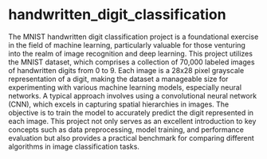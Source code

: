 # handwritten_digit_classification

The MNIST handwritten digit classification project is a foundational exercise in the field of machine learning, particularly valuable for those venturing into the realm of image recognition and deep learning. This project utilizes the MNIST dataset, which comprises a collection of 70,000 labeled images of handwritten digits from 0 to 9. Each image is a 28x28 pixel grayscale representation of a digit, making the dataset a manageable size for experimenting with various machine learning models, especially neural networks. A typical approach involves using a convolutional neural network (CNN), which excels in capturing spatial hierarchies in images. The objective is to train the model to accurately predict the digit represented in each image. This project not only serves as an excellent introduction to key concepts such as data preprocessing, model training, and performance evaluation but also provides a practical benchmark for comparing different algorithms in image classification tasks.
